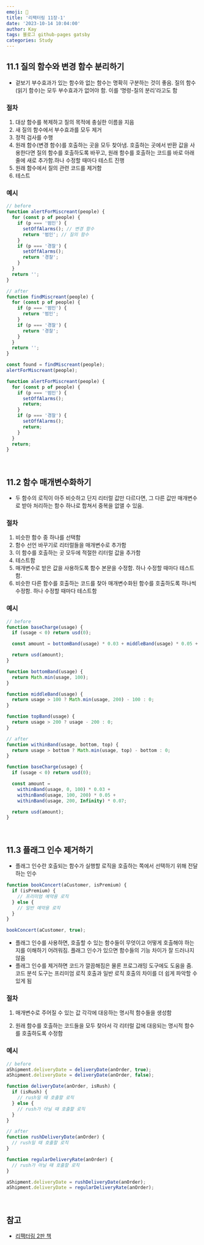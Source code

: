 ```yaml
---
emoji: 👋
title: '리팩터링 11장-1'
date: '2023-10-14 10:04:00'
author: Kay
tags: 블로그 github-pages gatsby
categories: Study
---
```


## 11.1 질의 함수와 변경 함수 분리하기

- 겉보기 부수효과가 있는 함수와 없는 함수는 명확히 구분하는 것이 좋음. 질의 함수(읽기 함수)는 모두 부수효과가 없어야 함. 이를 ‘명령-질의 분리’라고도 함

### 절차

1. 대상 함수를 복제하고 질의 목적에 충실한 이름을 지음
2. 새 질의 함수에서 부수효과를 모두 제거
3. 정적 검사를 수행
4. 원래 함수(변경 함수)를 호출하는 곳을 모두 찾아냄. 호출하는 곳에서 반환 값을 사용한다면 질의 함수를 호출하도록 바꾸고, 원래 함수를 호출하는 코드를 바로 아래 줄에 새로 추가함.하나 수정할 때마다 테스트 진행
5. 원래 함수에서 질의 관련 코드를 제거함
6. 테스트

### 예시

```ts
// before
function alertForMiscreant(people) {
  for (const p of people) {
    if (p === '범인') {
      setOffAlarms(); // 변경 함수
      return '범인'; // 질의 함수
    }
    if (p === '경찰') {
      setOffAlarms();
      return '경찰';
    }
  }
  return '';
}
```

```ts
// after
function findMiscreant(people) {
  for (const p of people) {
    if (p === '범인') {
      return '범인';
    }
    if (p === '경찰') {
      return '경찰';
    }
  }
  return '';
}

const found = findMiscreant(people);
alertForMiscreant(people);

function alertForMiscreant(people) {
  for (const p of people) {
    if (p === '범인') {
      setOffAlarms();
      return;
    }
    if (p === '경찰') {
      setOffAlarms();
      return;
    }
  }
  return;
}
```

<br>

## 11.2 함수 매개변수화하기

- 두 함수의 로직이 아주 비슷하고 단지 리터럴 값만 다르다면, 그 다른 값만 매개변수로 받아 처리하는 함수 하나로 합쳐서 중복을 없앨 수 있음.

### 절차

1. 비슷한 함수 중 하나를 선택함
2. 함수 선언 바꾸기로 리터럴들을 매개변수로 추가함
3. 이 함수를 호출하는 곳 모두에 적절한 리터럴 값을 추가함
4. 테스트함
5. 매개변수로 받은 값을 사용하도록 함수 본문을 수정함. 하나 수정할 때마다 테스트함.
6. 비슷한 다른 함수를 호출하는 코드를 찾아 매개변수화된 함수를 호출하도록 하나씩 수정함.
   하나 수정할 때마다 테스트함

### 예시

```ts
// before
function baseCharge(usage) {
  if (usage < 0) return usd(0);

  const amount = bottomBand(usage) * 0.03 + middleBand(usage) * 0.05 + topBand(usage) * 0.07;

  return usd(amount);
}

function bottomBand(usage) {
  return Math.min(usage, 100);
}

function middleBand(usage) {
  return usage > 100 ? Math.min(usage, 200) - 100 : 0;
}

function topBand(usage) {
  return usage > 200 ? usage - 200 : 0;
}
```

```ts
// after
function withinBand(usage, bottom, top) {
  return usage > bottom ? Math.min(usage, top) - bottom : 0;
}

function baseCharge(usage) {
  if (usage < 0) return usd(0);

  const amount =
    withinBand(usage, 0, 100) * 0.03 +
    withinBand(usage, 100, 200) * 0.05 +
    withinBand(usage, 200, Infinity) * 0.07;

  return usd(amount);
}
```

<br>

## 11.3 플래그 인수 제거하기

- 플래그 인수란 호출되는 함수가 실행할 로직을 호출하는 쪽에서 선택하기 위해 전달하는 인수

```ts
function bookConcert(aCustomer, isPremium) {
  if (isPremium) {
    // 프리미엄 예약용 로직
  } else {
    // 일반 예약용 로직
  }
}

bookConcert(aCustomer, true);
```

- 플래그 인수를 사용하면, 호출할 수 있는 함수들이 무엇이고 어떻게 호출해야 하는지를 이해하기 어려워짐. 플래그 인수가 있으면 함수들의 기능 차이가 잘 드러나지 않음
- 플래그 인수를 제거하면 코드가 깔끔해짐은 물론 프로그래밍 도구에도 도움을 줌. 코드 분석 도구는 프리미엄 로직 호출과 일반 로직 호출의 차이를 더 쉽게 파악할 수 있게 됨

### 절차

1. 매개변수로 주어질 수 있는 값 각각에 대응하는 명시적 함수들을 생성함

2. 원래 함수를 호출하는 코드들을 모두 찾아서 각 리터럴 값에 대응되는 명시적 함수를 호출하도록 수정함

### 예시

```ts
// before
aShipment.deliveryDate = deliveryDate(anOrder, true);
aShipment.deliveryDate = deliveryDate(anOrder, false);

function deliveryDate(anOrder, isRush) {
  if (isRush) {
    // rush일 때 호출할 로직
  } else {
    // rush가 아닐 때 호출할 로직
  }
}
```

```ts
// after
function rushDeliveryDate(anOrder) {
  // rush일 때 호출할 로직
}

function regularDeliveryRate(anOrder) {
  // rush가 아닐 때 호출할 로직
}

aShipment.deliveryDate = rushDeliveryDate(anOrder);
aShipment.deliveryDate = regularDeliveryRate(anOrder);
```

<br>

## 참고

- [리팩터링 2판 책](https://www.yes24.com/Product/Goods/89649360)

```toc

```
